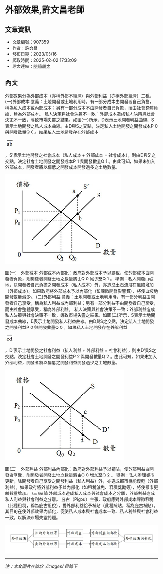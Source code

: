 # 外部效果,許文昌老師

## 文章資訊
- 文章編號：907359
- 作者：許文昌
- 發布日期：2023/03/16
- 爬取時間：2025-02-02 17:33:09
- 原文連結：[閱讀原文](https://real-estate.get.com.tw/Columns/detail.aspx?no=907359)

## 內文
外部效果分為外部成本（亦稱外部不經濟）與外部利益（亦稱外部經濟）二種。
(一)外部成本
意義：土地開發或土地利用時，有一部分成本由開發者自己負擔，稱為私人成本或內部成本；另有一部分成本不由開發者自己負擔，而由社會整體負擔，稱為外部成本。
私人決策與社會決策不一致：外部成本造成私人決策與社會決策不一致，導致市場失靈之結果。如圖(一)所示，D表示土地開發利益曲線，S表示土地開發之私人成本曲線。由D與S之交點，決定私人土地開發之開發成本P
0
與開發數量Q
0
。如果私人土地開發存在外部成本

![圖片](./images/907359_d422724e.jpg)

，S’表示土地開發之社會成本（私人成本 + 外部成本 = 社會成本），則由D與S’之交點，決定社會土地開發之開發成本P
1
與開發數量Q
1
。由此可知，如果未加入外部成本，開發者將以偏低之開發成本開發過多之土地數量。

![圖片](./images/907359_c50a4dcd.jpg)

圖(一)　外部成本
外部成本內部化：政府對外部成本予以課稅，使外部成本由開發者負擔，則開發者開發土地之數量將由Q
0
減少至Q
1
。
舉例：私人開發山坡地，除開發者自己負擔之開發成本（私人成本）外，亦造成土石流潛在風險增加（外部成本）。如果政府將外部成本予以內部化（如課徵開發影響費），將使山坡地開發數量減少。
(二)外部利益
意義：土地開發或土地利用時，有一部分利益由開發者自己享受，稱為私人利益或內部利益；另有一部分利益不由開發者自己享受，而由社會整體享受，稱為外部利益。
私人決策與社會決策不一致：外部利益造成私人決策與社會決策不一致，導致市場失靈之結果。如圖(二)所示，S表示土地開發成本曲線，D表示土地開發私人利益曲線。由D與S之交點，決定私人土地開發之開發利益P
0
與開發數量Q
0
。如果私人土地開發存在外部利益

![圖片](./images/907359_f38ee54f.jpg)

，D’表示土地開發之社會利益（私人利益 + 外部利益 = 社會利益），則由D’與S之交點，決定社會土地開發之開發利益P
2
與開發數量Q
2
。由此可知，如果未加入外部利益，開發者將以偏低之開發利益開發過少之土地數量。

![圖片](./images/907359_1b018266.jpg)

圖(二)　外部利益
外部利益內部化：政府對外部利益予以補貼，使外部利益由開發者享受，則開發者開發土地之數量將由Q
0
增加至Q
2
。
舉例：私人辦理都市更新，除開發者自己享受之開發利益（私人利益）外，亦造成都市機能復甦（外部利益）。如果政府將外部利益予以內部化（如租稅減免、容積獎勵等），將使都市更新數量增加。
(三)結論
外部成本造成私人成本與社會成本之分離，外部利益造成私人利益與社會利益之分離。
庇古（Pigou）主張，政府應對外部成本課徵租稅（此種租稅，稱為庇古租稅），對外部利益給予補貼（此種補貼，稱為庇古補貼）。其目的在使外部效果內部化，促使私人成本與社會成本一致、私人利益與社會利益一致，以解決市場失靈問題。

![圖片](./images/907359_6d6b0737.jpg)


---
*注：本文圖片存放於 ./images/ 目錄下*
